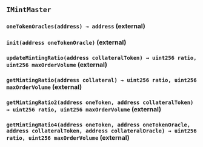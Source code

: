 ## `IMintMaster`






### `oneTokenOracles(address) → address` (external)





### `init(address oneTokenOracle)` (external)





### `updateMintingRatio(address collateralToken) → uint256 ratio, uint256 maxOrderVolume` (external)





### `getMintingRatio(address collateral) → uint256 ratio, uint256 maxOrderVolume` (external)





### `getMintingRatio2(address oneToken, address collateralToken) → uint256 ratio, uint256 maxOrderVolume` (external)





### `getMintingRatio4(address oneToken, address oneTokenOracle, address collateralToken, address collateralOracle) → uint256 ratio, uint256 maxOrderVolume` (external)







